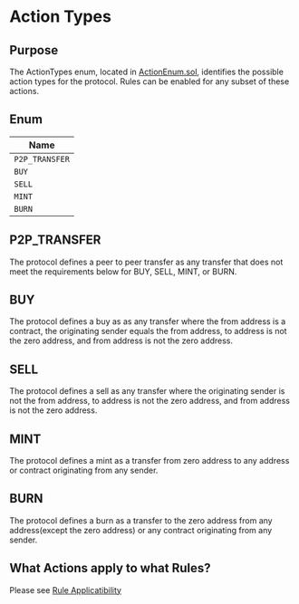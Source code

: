 # Action Types

## Purpose
The ActionTypes enum, located in [ActionEnum.sol](../../../src/common/ActionEnum.sol), 
identifies the possible action types for the protocol. Rules can be enabled for any subset of these actions.

## Enum

|Name|
|----|
|`P2P_TRANSFER`|
|`BUY`|
|`SELL`|
|`MINT`|
|`BURN`|

## P2P_TRANSFER

The protocol defines a peer to peer transfer as any transfer that does not meet the requirements below for BUY, SELL, MINT, or BURN.

## BUY

The protocol defines a buy as as any transfer where the from address is a contract, the originating sender equals the from address, to address is not the zero address, and from address is not the zero address. 

## SELL

The protocol defines a sell as any transfer where the originating sender is not the from address, to address is not the zero address, and from address is not the zero address.

## MINT

The protocol defines a mint as a transfer from zero address to any address or contract originating from any sender.

## BURN

The protocol defines a burn as a transfer to the zero address from any address(except the zero address) or any contract originating from any sender.

## What Actions apply to what Rules? 

Please see [Rule Applicatibility](./RULE-APPLICABILITY.md)
